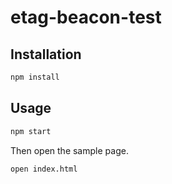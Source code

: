 # etag-beacon-test

## Installation

```bash
npm install
```

## Usage

```bash
npm start
```

Then open the sample page.

```bash
open index.html
```
